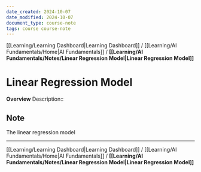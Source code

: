```yaml
---
date_created: 2024-10-07
date_modified: 2024-10-07
document_type: course-note
tags: course course-note
---
```

[[Learning/Learning Dashboard|Learning Dashboard]] / [[Learning/AI Fundamentals/Home|AI Fundamentals]] / **[[Learning/AI Fundamentals/Notes/Linear Regression Model|Linear Regression Model]]**
# Linear Regression Model
**Overview**
Description:: 

## Note

The linear regression model

---
[[Learning/Learning Dashboard|Learning Dashboard]] / [[Learning/AI Fundamentals/Home|AI Fundamentals]] / **[[Learning/AI Fundamentals/Notes/Linear Regression Model|Linear Regression Model]]**